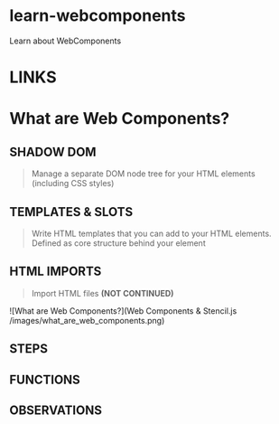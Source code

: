 # learn-webcomponents
Learn about WebComponents

# LINKS 



# What are Web Components? 

## SHADOW DOM
> Manage a separate DOM node tree for your HTML elements (including CSS styles)

## TEMPLATES & SLOTS
> Write HTML templates that you can add to your HTML elements. Defined as core structure behind your element

## HTML IMPORTS
> Import HTML files **(NOT CONTINUED)**

![What are Web Components?](Web Components & Stencil.js /images/what_are_web_components.png)




## STEPS


## FUNCTIONS



## OBSERVATIONS